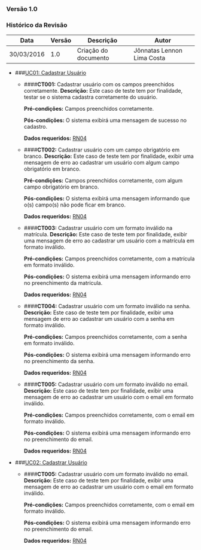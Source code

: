 ### **Versão 1.0**

### Histórico da Revisão
Data|Versão|Descrição|Autor
-----|------|---------|-------
30/03/2016|1.0|Criação do documento| Jônnatas Lennon Lima Costa

* ###[UC01: Cadastrar Usuário](UC01---Criar-Usuario)

  * ####**CT001:** Cadastrar usuário com os campos preenchidos corretamente.
    **Descrição:** Este caso de teste tem por finalidade, testar se o sistema cadastra corretamente do usuário.

    **Pré-condições:** Campos preenchidos corretamente.

    **Pós-condições:** O sistema exibirá uma mensagem de sucesso no cadastro.

    **Dados requeridos:** [RN04](https://github.com/vitornere/partiuformar/wiki/Regras-de-Neg%C3%B3cio#2------------------defini%C3%A7%C3%B5es)

  * ####**CT002:** Cadastrar usuário com um campo obrigatório em branco.
    **Descrição:** Este caso de teste tem por finalidade, exibir uma mensagem de erro ao cadastrar um usuário com algum campo obrigatório em branco.

    **Pré-condições:** Campos preenchidos corretamente, com algum campo obrigatório em branco.

    **Pós-condições:** O sistema exibirá uma mensagem informando que o(s) campo(s) não pode ficar em branco.

    **Dados requeridos:** [RN04](https://github.com/vitornere/partiuformar/wiki/Regras-de-Neg%C3%B3cio#2------------------defini%C3%A7%C3%B5es)

  * ####**CT003:** Cadastrar usuário com um formato inválido na matrícula.
    **Descrição:** Este caso de teste tem por finalidade, exibir uma mensagem de erro ao cadastrar um usuário com a matrícula em formato inválido.

    **Pré-condições:** Campos preenchidos corretamente, com a matrícula em formato inválido.

    **Pós-condições:** O sistema exibirá uma mensagem informando erro no preenchimento da matrícula.

    **Dados requeridos:** [RN04](https://github.com/vitornere/partiuformar/wiki/Regras-de-Neg%C3%B3cio#2------------------defini%C3%A7%C3%B5es)

  * ####**CT004:** Cadastrar usuário com um formato inválido na senha.
    **Descrição:** Este caso de teste tem por finalidade, exibir uma mensagem de erro ao cadastrar um usuário com a senha em formato inválido.

    **Pré-condições:** Campos preenchidos corretamente, com a senha em formato inválido.

    **Pós-condições:** O sistema exibirá uma mensagem informando erro no preenchimento da senha.

    **Dados requeridos:** [RN04](https://github.com/vitornere/partiuformar/wiki/Regras-de-Neg%C3%B3cio#2------------------defini%C3%A7%C3%B5es)


  * ####**CT005:** Cadastrar usuário com um formato inválido no email.
    **Descrição:** Este caso de teste tem por finalidade, exibir uma mensagem de erro ao cadastrar um usuário com o email em formato inválido.

    **Pré-condições:** Campos preenchidos corretamente, com o email em formato inválido.

    **Pós-condições:** O sistema exibirá uma mensagem informando erro no preenchimento do email.

    **Dados requeridos:** [RN04](https://github.com/vitornere/partiuformar/wiki/Regras-de-Neg%C3%B3cio#2------------------defini%C3%A7%C3%B5es)


* ###[UC02: Cadastrar Usuário](UC01---Criar-Usuario)

  * ####**CT005:** Cadastrar usuário com um formato inválido no email.
    **Descrição:** Este caso de teste tem por finalidade, exibir uma mensagem de erro ao cadastrar um usuário com o email em formato inválido.

    **Pré-condições:** Campos preenchidos corretamente, com o email em formato inválido.

    **Pós-condições:** O sistema exibirá uma mensagem informando erro no preenchimento do email.

    **Dados requeridos:** [RN04](https://github.com/vitornere/partiuformar/wiki/Regras-de-Neg%C3%B3cio#2------------------defini%C3%A7%C3%B5es)
